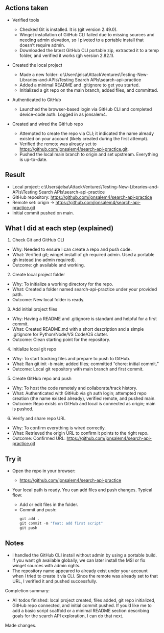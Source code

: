 ## Actions taken

- Verified tools

  - Checked Git is installed. It is (git version 2.49.0).
  - Winget installation of GitHub CLI failed due to missing sources and needing admin elevation, so I pivoted to a portable install that doesn’t require admin.
  - Downloaded the latest GitHub CLI portable zip, extracted it to a temp folder, and verified it works (gh version 2.82.1).

- Created the local project

  - Made a new folder: c:\Users\jelsa\AttackVentures\Testing-New-Libraries-and-APIs\Testing Search APIs\search-api-practice
  - Added a minimal README and .gitignore to get you started.
  - Initialized a git repo on the main branch, added files, and committed.

- Authenticated to GitHub

  - Launched the browser-based login via GitHub CLI and completed device-code auth. Logged in as jonsalem4.

- Created and wired the GitHub repo
  - Attempted to create the repo via CLI; it indicated the name already existed on your account (likely created during the first attempt).
  - Verified the remote was already set to https://github.com/jonsalem4/search-api-practice.git.
  - Pushed the local main branch to origin and set upstream. Everything is up-to-date.

## Result

- Local project: c:\Users\jelsa\AttackVentures\Testing-New-Libraries-and-APIs\Testing Search APIs\search-api-practice
- GitHub repository: https://github.com/jonsalem4/search-api-practice
- Remote set: origin -> https://github.com/jonsalem4/search-api-practice.git
- Initial commit pushed on main.

## What I did at each step (explained)

1. Check Git and GitHub CLI

- Why: Needed to ensure I can create a repo and push code.
- What: Verified git; winget install of gh required admin. Used a portable gh instead (no admin required).
- Outcome: gh available and working.

2. Create local project folder

- Why: To initialize a working directory for the repo.
- What: Created a folder named search-api-practice under your provided path.
- Outcome: New local folder is ready.

3. Add initial project files

- Why: Having a README and .gitignore is standard and helpful for a first commit.
- What: Created README.md with a short description and a simple .gitignore for Python/Node/VS Code/OS clutter.
- Outcome: Clean starting point for the repository.

4. Initialize local git repo

- Why: To start tracking files and prepare to push to GitHub.
- What: Ran git init -b main; added files; committed “chore: initial commit.”
- Outcome: Local git repository with main branch and first commit.

5. Create GitHub repo and push

- Why: To host the code remotely and collaborate/track history.
- What: Authenticated with GitHub via gh auth login; attempted repo creation (the name existed already), verified remote, and pushed main.
- Outcome: Repo exists on GitHub and local is connected as origin; main is pushed.

6. Verify and share repo URL

- Why: To confirm everything is wired correctly.
- What: Retrieved the origin URL to confirm it points to the right repo.
- Outcome: Confirmed URL: https://github.com/jonsalem4/search-api-practice.git

## Try it

- Open the repo in your browser:

  - https://github.com/jonsalem4/search-api-practice

- Your local path is ready. You can add files and push changes. Typical flow:
  - Add or edit files in the folder.
  - Commit and push:
    ```powershell
    git add .
    git commit -m "feat: add first script"
    git push
    ```

## Notes

- I handled the GitHub CLI install without admin by using a portable build. If you want gh available globally, we can later install the MSI or fix winget sources with admin rights.
- The repository name appeared to already exist under your account when I tried to create it via CLI. Since the remote was already set to that URL, I verified it and pushed successfully.

Completion summary:

- All todos finished: local project created, files added, git repo initialized, GitHub repo connected, and initial commit pushed. If you’d like me to add a basic script scaffold or a minimal README section describing goals for the search API exploration, I can do that next.

Made changes.
